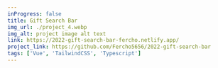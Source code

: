 ```yaml
---
inProgress: false
title: Gift Search Bar
img_url: ./project_4.webp
img_alt: project image alt text
link: https://2022-gift-search-bar-fercho.netlify.app/
project_link: https://github.com/Fercho5656/2022-gift-search-bar
tags: ['Vue', 'TailwindCSS', 'Typescript']
---
```


